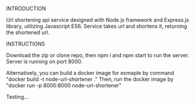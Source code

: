 INTRODUCTION

Url shortening api service designed with Node.js framework and Express.js library, utilizing Javascript ES6. Service takes url and shortens it, returning the shortened url.

INSTRUCTIONS

Download the zip or clone repo, then npm i and npm start to run the server. Server is 
running on port 8000. 

Alternatively, you can build a docker image for exmaple by command "docker build -t node-url-shortener ." Then, run the docker image by "docker run -p 8000:8000 node-url-shortener"

Testing...



